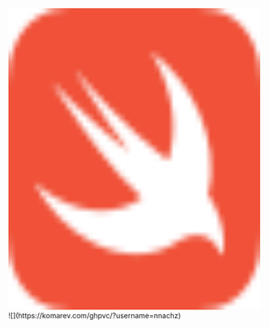 
<img src="Assets/swift-color.svg" alt="Girl in a jacket" width="500" height="600">
![](https://komarev.com/ghpvc/?username=nnachz)
